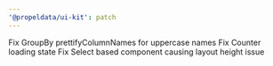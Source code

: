 ```yaml
---
'@propeldata/ui-kit': patch
---
```


Fix GroupBy prettifyColumnNames for uppercase names Fix Counter loading state Fix Select based component causing layout
height issue
